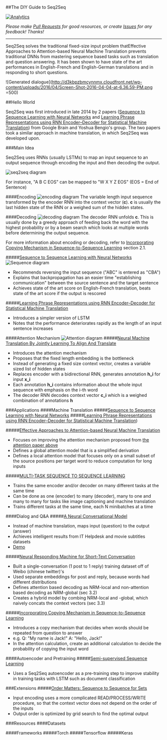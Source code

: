 ##The DIY Guide to Seq2Seq

[![Analytics](https://ga-beacon.appspot.com/UA-61611403-2/jxieeducation/seq2seq?pixel)](https://github.com/igrigorik/ga-beacon)

_Please make [Pull Requests](https://github.com/jxieeducation/DIY-Data-Science/pulls) for good resources, or create [Issues](https://github.com/jxieeducation/DIY-Data-Science/issues) for any feedback! Thanks!_

----------

Seq2Seq solves the traditional fixed-size input problem thatEffective Approaches to Attention-based Neural Machine Translation prevents traditional DNNs from mastering sequence based tasks such as translation and question answering. It has been shown to have state of the art performances in English-French and English-German translations and in responding to short questions. 

![Generated dialogue](http://d3kbpzbmcynnmx.cloudfront.net/wp-content/uploads/2016/04/Screen-Shot-2016-04-04-at-6.36.59-PM.png =500)

##Hello World

Seq2Seq was first introduced in late 2014 by 2 papers ([Sequence to Sequence Learning with Neural Networks](http://arxiv.org/pdf/1409.3215v3.pdf) and [Learning Phrase Representations using RNN Encoder–Decoder for Statistical Machine Translation](http://arxiv.org/pdf/1406.1078.pdf)) from Google Brain and Yoshua Bengio's group. The two papers took a similar approach in machine translation, in which Seq2Seq was developed upon.

###Main Idea

Seq2Seq uses RNNs (usually LSTMs) to map an input sequence to an output sequence through encoding the input and then decoding the output. 

![seq2seq diagram](https://i.gyazo.com/d1d750f3b56f9b8948f42f8273f7a36a.png)

For instance, "A B C EOS" can be mapped to "W X Y Z EOS" (EOS = End of Sentence)

####Encoding
![encoding diagram](http://s32.postimg.org/mtvq063j9/Screen_Shot_2016_05_01_at_9_21_55_AM.png)
The variable length input sequence transformed by the encoder RNN into the context vector (**c**). **c** is usually the last hidden state of the RNN or a weighed sum of the hidden states.

####Decoding
![decoding diagram](http://s32.postimg.org/nad9blzs5/Screen_Shot_2016_05_01_at_9_23_18_AM.png)
The decoder RNN unfolds **c**. This is usually done by a greedy approach of feeding back the word with the highest probability or by a beam search which looks at multiple words before determining the output sequence. 

For more information about encoding or decoding, refer to [Incorporating Copying Mechanism in Sequence-to-Sequence Learning](http://arxiv.org/pdf/1603.06393.pdf) section 2.1. 

#####[Sequence to Sequence Learning with Neural Networks](http://arxiv.org/pdf/1409.3215v3.pdf)
![Sequence diagram](http://s32.postimg.org/trkq2av6t/Screen_Shot_2016_05_01_at_9_26_12_AM.png)
* Recommends reversing the input sequence ("ABC" is entered as "CBA")
* Explains that backpropagation has an easier time "establishing communication" between the source sentence and the target sentence
* Achieves state of the art score on English-French translation, beats state of the art score if the output is rescored

#####[Learning Phrase Representations using RNN Encoder–Decoder for Statistical Machine Translation](http://arxiv.org/pdf/1406.1078.pdf)
* Introduces a simpler version of LSTM 
* Notes that the performance deteriorates rapidly as the length of an input sentence increases

####Attention Mechanism
![Attention diagram](https://camo.githubusercontent.com/0e2e4e5fb2dd47846c2fe027737a5df5e711df1b/687474703a2f2f6936342e74696e797069632e636f6d2f6132727733642e706e67)
#####[Neural Machine Translation By Jointly Learning To Align And Translate](http://arxiv.org/pdf/1409.0473v6.pdf)
* Introduces the attention mechanism
* Proposes that the fixed length embedding is the bottleneck
* Instead of generating a fixed size context vector, creates a variable sized list of hidden states
* Replaces encoder with a bidirectional RNN, generates annotation **h_i** for input **x_i**
* Each annotation **h_i** contains information about the whole input sequence with emphasis on the i-th word
* The decoder RNN decodes context vector **c_i** which is a weighed combination of annotations **h**


###Applications
####Machine Translation
#####[Sequence to Sequence Learning with Neural Networks](http://arxiv.org/pdf/1409.3215v3.pdf) 
#####[Learning Phrase Representations using RNN Encoder–Decoder for Statistical Machine Translation](http://arxiv.org/pdf/1406.1078.pdf))

#####[Effective Approaches to Attention-based Neural Machine Translation](http://stanford.edu/~lmthang/data/papers/emnlp15_attn.pdf)
- Focuses on improving the attention mechanism proposed from [the attention paper above](#neural-machine-translation-by-jointly-learning-to-align-and-translate)
- Defines a global attention model that is a simplified derivation
- Defines a local attention model that focuses only on a small subset of the source positions per target word to reduce computation for long inputs

#####[MULTI-TASK SEQUENCE TO SEQUENCE LEARNING](http://arxiv.org/pdf/1511.06114v1.pdf)
- Trains the same encoder and/or decoder on many different tasks at the same time
- Can be done as one (encoder) to many (decoder), many to one and many to many for tasks like image captioning and machine translation
- Trains different tasks at the same time, each N minibatches at a time 

####Dialog and Q&A
#####[A Neural Conversational Model](http://arxiv.org/pdf/1506.05869v1.pdf)
* Instead of machine translation, maps input (question) to the output (answer)
* Achieves intelligent results from IT Helpdesk and movie subtitles datasets
* [Demo](https://twitter.com/graphific/status/613941774806044672)

#####[Neural Responding Machine for Short-Text Conversation](https://www.aclweb.org/anthology/P/P15/P15-1152.pdf)
- Built a single-conversation (1 post to 1 reply) training dataset off of Weibo (chinese twitter)'s
- Used separate embeddings for post and reply, because words had different distributions
- Defines attention based decoding as NRM-local and non-attention based decoding as NRM-global (sec 3.2)
- Creates a hybrid model by combing NRM-local and -global, which naively concats the context vectors (sec 3.3)

#####[Incorporating Copying Mechanism in Sequence-to-Sequence Learning](http://arxiv.org/pdf/1603.06393.pdf)
* Introduces a copy mechanism that decides when words should be repeated from question to answer
* e.g. Q: "My name is Jack!" A: "Hello, Jack!"
* In the attention calculation, create an additional calculation to decide the probability of copying the input word

####Autoencoder and Pretraining
#####[Semi-supervised Sequence Learning](http://arxiv.org/pdf/1511.01432v1.pdf)
- Uses a Seq2Seq autoencoder as a pre-training step to improve stability in training tasks with LSTM such as document classification

###Extensions
#####[Order Matters: Sequence to Sequence for Sets](http://arxiv.org/pdf/1511.06391.pdf)
* Input encoding uses a more complicated READ/PROCESS/WRITE procedure, so that the context vector does not depend on the order of the inputs
* Output order is optimized by grid search to find the optimal output

###Resources
####Datasets

####Frameworks
#####Torch
#####Tensorflow
#####Keras

